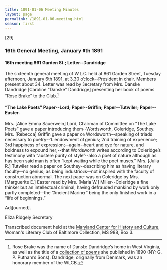 ```yaml
---
title: 1891-01-06 Meeting Minutes
layout: page
permalink: /1891-01-06-meeting.html
season: first
---
```


<style>
    .container{
        font-size:1.4em;
    }
</style>
[29]

### 16th General Meeting, January 6th 1891

#### 16th meeting 861 Garden St.; Letter--Dandridge

The sixteenth general meeting of W.L.C. held at 861 Garden Street, Tuesday afternoon, January 6th 1891, at 3.30 o’clock--President in chair. Members present about 34. Letter was read by Secretary from Mrs. Danske Dandridge [Caroline "Danske" Dandridge] presenting her book of poems “Rose Brake” to the Club.[^rose]

[^rose]: Rose Brake was the name of Danske Dandridge’s home in West Virginia, as well as the title of a <a href=“https://archive.org/details/rosebrakepoems00dand”>collection of poems</a> she published in 1890 (NY: G. P. Putnam’s Sons). Dandridge, originally from Denmark, was an honorary member of the WLCB.

#### “The Lake Poets” Paper--Lord; Paper--Griffin; Paper--Tutwiler; Paper--Easter.

Mrs. [Alice Emma Sauerwein] Lord, Chairman of Committee on “The Lake Poets” gave a paper introducing them--Wordsworth, Coleridge, Southey. Mrs. [Rebecca] Griffin gave a paper on Wordsworth--speaking of triads necessary to poetry--1. endowment of genius; 2nd training of experience; 3rd happiness of expression;--again--heart and eye for nature, and boldness to expound her;--that Wordsworth writes according to Coleridge’s testimony with “austere purity of style”--also a poet of nature although as has been said man is often “kept waiting while the poet muses." Mrs. [Julia R.] Tutwiler read a paper on Southey--describing him as having literary faculty--no genius; as being industrious--not inspired with the faculty of construction abnormal. The next paper was on Coleridge by Mrs. [Marguerite E.] Easter read by Mrs. [Maria W.] Miller--Coleridge a fine thinker but an intellectual criminal, having defrauded mankind by work only partly completed--the “Ancient Mariner” being the only finished work in a “life of beginnings.”

Adj[ourned].

Eliza Ridgely
Secretary

Transcribed document held at the [Maryland Center for History and Culture](http://mdhs.org/), Woman's Literary Club of Baltimore Collection, MS 988, Box 3. 